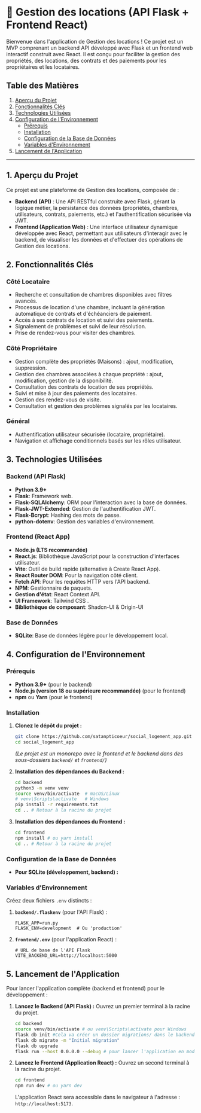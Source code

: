 # 🏡 Gestion des locations (API Flask + Frontend React)

Bienvenue dans l'application de Gestion des locations ! Ce projet est un MVP comprenant un backend API développé avec Flask et un frontend web interactif construit avec React. Il est conçu pour faciliter la gestion des propriétés, des locations, des contrats et des paiements pour les propriétaires et les locataires.

## Table des Matières

1.  [Aperçu du Projet](#1-aperçu-du-projet)
2.  [Fonctionnalités Clés](#2-fonctionnalités-clés)
3.  [Technologies Utilisées](#3-technologies-utilisées)
4.  [Configuration de l'Environnement](#4-configuration-de-lenvironnement)
    - [Prérequis](#prérequis)
    - [Installation](#installation)
    - [Configuration de la Base de Données](#configuration-de-la-base-de-données)
    - [Variables d'Environnement](#variables-denvironnement)
5.  [Lancement de l'Application](#5-lancement-de-l'application)

---

## 1. Aperçu du Projet

Ce projet est une plateforme de Gestion des locations, composée de :

- **Backend (API)** : Une API RESTful construite avec Flask, gérant la logique métier, la persistance des données (propriétés, chambres, utilisateurs, contrats, paiements, etc.) et l'authentification sécurisée via JWT.
- **Frontend (Application Web)** : Une interface utilisateur dynamique développée avec React, permettant aux utilisateurs d'interagir avec le backend, de visualiser les données et d'effectuer des opérations de Gestion des locations.

## 2. Fonctionnalités Clés

### Côté Locataire

- Recherche et consultation de chambres disponibles avec filtres avancés.
- Processus de location d'une chambre, incluant la génération automatique de contrats et d'échéanciers de paiement.
- Accès à ses contrats de location et suivi des paiements.
- Signalement de problèmes et suivi de leur résolution.
- Prise de rendez-vous pour visiter des chambres.

### Côté Propriétaire

- Gestion complète des propriétés (Maisons) : ajout, modification, suppression.
- Gestion des chambres associées à chaque propriété : ajout, modification, gestion de la disponibilité.
- Consultation des contrats de location de ses propriétés.
- Suivi et mise à jour des paiements des locataires.
- Gestion des rendez-vous de visite.
- Consultation et gestion des problèmes signalés par les locataires.

### Général

- Authentification utilisateur sécurisée (locataire, propriétaire).
- Navigation et affichage conditionnels basés sur les rôles utilisateur.

## 3. Technologies Utilisées

### Backend (API Flask)

- **Python 3.9+**
- **Flask**: Framework web.
- **Flask-SQLAlchemy**: ORM pour l'interaction avec la base de données.
- **Flask-JWT-Extended**: Gestion de l'authentification JWT.
- **Flask-Bcrypt**: Hashing des mots de passe.
- **python-dotenv**: Gestion des variables d'environnement.

### Frontend (React App)

- **Node.js (LTS recommandée)**
- **React.js**: Bibliothèque JavaScript pour la construction d'interfaces utilisateur.
- **Vite**: Outil de build rapide (alternative à Create React App).
- **React Router DOM**: Pour la navigation côté client.
- **Fetch API**: Pour les requêtes HTTP vers l'API backend.
- **NPM**: Gestionnaire de paquets.
- **Gestion d'état**: React Context API.
- **UI Framework**: Tailwind CSS .
- **Bibliothèque de composant**: Shadcn-UI & Origin-UI

### Base de Données

- **SQLite**: Base de données légère pour le développement local.

## 4. Configuration de l'Environnement

### Prérequis

- **Python 3.9+** (pour le backend)
- **Node.js (version 18 ou supérieure recommandée)** (pour le frontend)
- **npm** ou **Yarn** (pour le frontend)

### Installation

1.  **Clonez le dépôt du projet :**

    ```bash
    git clone https://github.com/satanpticoeur/social_logement_app.git
    cd social_logement_app
    ```

    _(Le projet est un monorepo avec le frontend et le backend dans des sous-dossiers `backend/` et `frontend/`)_

2.  **Installation des dépendances du Backend :**

    ```bash
    cd backend
    python3 -m venv venv
    source venv/bin/activate  # macOS/Linux
    # venv\Scripts\activate   # Windows
    pip install -r requirements.txt
    cd .. # Retour à la racine du projet
    ```

3.  **Installation des dépendances du Frontend :**
    ```bash
    cd frontend
    npm install # ou yarn install
    cd .. # Retour à la racine du projet
    ```

### Configuration de la Base de Données

- **Pour SQLite (développement, backend) :**

### Variables d'Environnement

Créez deux fichiers `.env` distincts :

1.  **`backend/.flaskenv`** (pour l'API Flask) :

    ```
    FLASK_APP=run.py
    FLASK_ENV=development  # Ou 'production'
    ```

2.  **`frontend/.env`** (pour l'application React) :
    ```
    # URL de base de l'API Flask
    VITE_BACKEND_URL=http://localhost:5000
    ```

## 5. Lancement de l'Application

Pour lancer l'application complète (backend et frontend) pour le développement :

1.  **Lancez le Backend (API Flask) :**
    Ouvrez un premier terminal à la racine du projet.

    ```bash
    cd backend
    source venv/bin/activate # ou venv\Scripts\activate pour Windows
    flask db init #Cela va créer un dossier migrations/ dans le backend
    flask db migrate -m "Initial migration"
    flask db upgrade
    flask run --host 0.0.0.0 --debug # pour lancer l'application en mode debug (rafraichissement à chaud...)
    ```

2.  **Lancez le Frontend (Application React) :**
    Ouvrez un second terminal à la racine du projet.
    ```bash
    cd frontend
    npm run dev # ou yarn dev
    ```
    L'application React sera accessible dans le navigateur à l'adresse : `http://localhost:5173`.